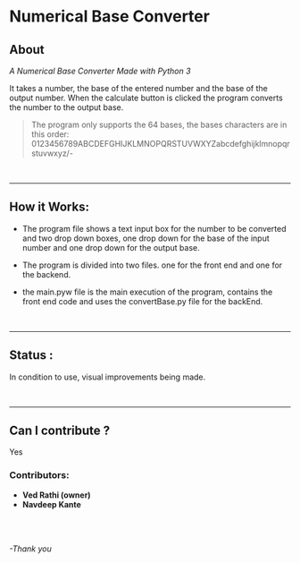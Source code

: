 # Numerical Base Converter

## About
*A Numerical Base Converter Made with Python 3*

It takes a number, the base of the entered number and the base of the output number. When the calculate button is clicked the program converts the number to the output base.

> The program only supports the 64 bases, the bases characters are in this order: 
0123456789ABCDEFGHIJKLMNOPQRSTUVWXYZabcdefghijklmnopqrstuvwxyz/-

<br>

---

## How it Works:
   
   * The program file shows a text input box for the number to be converted and two drop down boxes, one drop down for the base of the input number and one drop down for the output base.
   
   * The program is divided into two files. one for the front end and one for the backend.

   * the main.pyw file is the main execution of the program, contains the front end code and uses the convertBase.py file for the backEnd.

<br>

---

## Status :

In condition to use, visual improvements being made.

<br>

---

## Can I contribute ?
Yes
 ### Contributors:
  - **Ved Rathi (owner)** 
  - **Navdeep Kante**


<br><br>


*-Thank you* 



